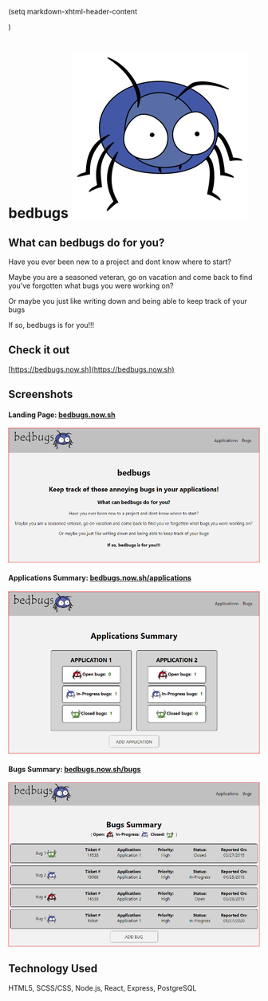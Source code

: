 (setq markdown-xhtml-header-content
<style type='text/css'>
  img[src*='thumbnail'] { 
    width: 40px;
    height: 40px; 
  }
</style>
)

# bedbugs ![bedbugs](./src/Components/Images/blue_bug.svg#thumbnail)

## What can bedbugs do for you?
Have you ever been new to a project and dont know where to start?

Maybe you are a seasoned veteran, go on vacation and come back to find you've forgotten what bugs you were working on?

Or maybe you just like writing down and being able to keep track of your bugs

If so, bedbugs is for you!!!

## Check it out
[https://bedbugs.now.sh](https://bedbugs.now.sh)


## Screenshots
#### Landing Page: [bedbugs.now.sh](https://bedbugs.now.sh)
![Landing Page](./src/Components/Images/LandingPage.PNG)

#### Applications Summary: [bedbugs.now.sh/applications](https://bedbugs.now.sh/applications)
![Applications Summary](./src/Components/Images/ApplicationsPage.PNG)

#### Bugs Summary:  [bedbugs.now.sh/bugs](https://bedbugs.now.sh/bugs)
![Bugs Summary](./src/Components/Images/BugsPage.PNG)


## Technology Used
HTML5, SCSS/CSS, Node.js, React, Express, PostgreSQL